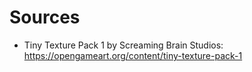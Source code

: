 # Sources

- Tiny Texture Pack 1 by Screaming Brain Studios: <https://opengameart.org/content/tiny-texture-pack-1>
